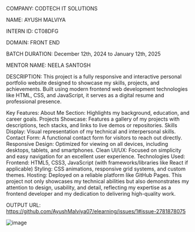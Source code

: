 COMPANY: CODTECH IT SOLUTIONS

NAME: AYUSH MALVIYA 

INTERN ID: CT08DFG

DOMAIN: FRONT END

BATCH DURATION: December 12th, 2024 to January 12th, 2025

MENTOR NAME: NEELA SANTOSH

DESCRIPTION:
This project is a fully responsive and interactive personal portfolio website designed to showcase my skills, projects, and achievements. Built using modern frontend web development technologies like HTML, CSS, and JavaScript, it serves as a digital resume and professional presence.

Key Features:
About Me Section: Highlights my background, education, and career goals.
Projects Showcase: Features a gallery of my projects with descriptions, tech stacks, and links to live demos or repositories.
Skills Display: Visual representation of my technical and interpersonal skills.
Contact Form: A functional contact form for visitors to reach out directly.
Responsive Design: Optimized for viewing on all devices, including desktops, tablets, and smartphones.
Clean UI/UX: Focused on simplicity and easy navigation for an excellent user experience.
Technologies Used:
Frontend: HTML5, CSS3, JavaScript (with frameworks/libraries like React if applicable)
Styling: CSS animations, responsive grid systems, and custom themes.
Hosting: Deployed on a reliable platform like GitHub Pages.
This project not only showcases my technical abilities but also demonstrates my attention to design, usability, and detail, reflecting my expertise as a frontend developer and my dedication to delivering high-quality work.

OUTPUT URL:
https://github.com/AyushMalviya07/elearning/issues/1#issue-2781878075

![image](https://github.com/user-attachments/assets/3d57f71e-1694-4c78-b536-f465f770cd20)
